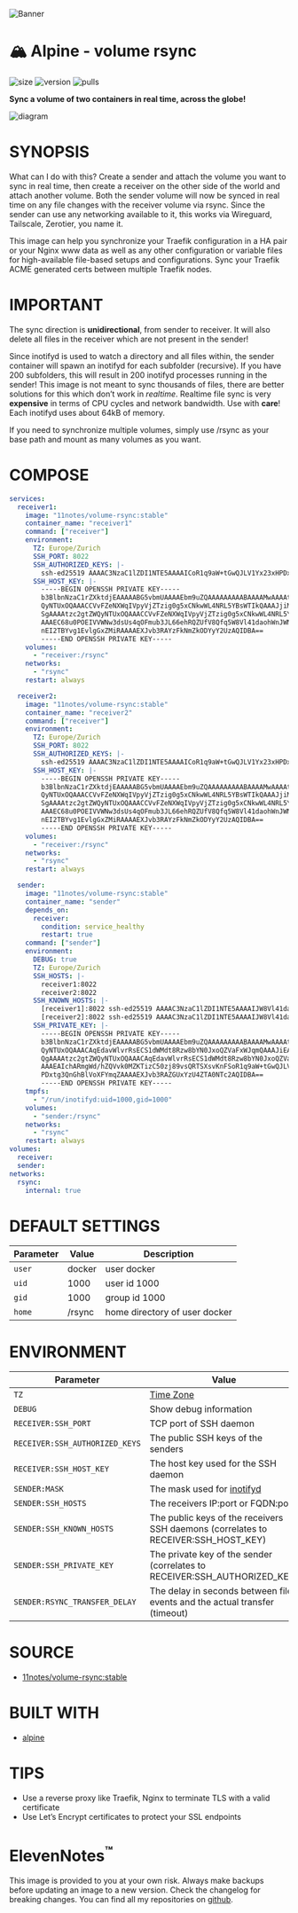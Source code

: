 ![Banner](https://github.com/11notes/defaults/blob/main/static/img/banner.png?raw=true)

# 🏔️ Alpine - volume rsync
![size](https://img.shields.io/docker/image-size/11notes/volume-rsync/stable?color=0eb305) ![version](https://img.shields.io/docker/v/11notes/volume-rsync/stable?color=eb7a09) ![pulls](https://img.shields.io/docker/pulls/11notes/volume-rsync?color=2b75d6)

**Sync a volume of two containers in real time, across the globe!**

![diagram](https://github.com/11notes/docker-volume-rsync/blob/main/diagram.png?raw=true)

# SYNOPSIS
What can I do with this? Create a sender and attach the volume you want to sync in real time, then create a receiver on the other side of the world and attach another volume. Both the sender volume will now be synced in real time on any file changes with the receiver volume via rsync. Since the sender can use any networking available to it, this works via Wireguard, Tailscale, Zerotier, you name it.

This image can help you synchronize your Traefik configuration in a HA pair or your Nginx www data as well as any other configuration or variable files for high-available file-based setups and configurations. Sync your Traefik ACME generated certs between multiple Traefik nodes.

# IMPORTANT
The sync direction is **unidirectional**, from sender to receiver. It will also delete all files in the receiver which are not present in the sender!

Since inotifyd is used to watch a directory and all files within, the sender container will spawn an inotifyd for each subfolder (recursive). If you have 200 subfolders, this will result in 200 inotifyd processes running in the sender! This image is not meant to sync thousands of files, there are better solutions for this which don’t work in *realtime*. Realtime file sync is very **expensive** in terms of CPU cycles and network bandwidth. Use with **care**! Each inotifyd uses about 64kB of memory.

If you need to synchronize multiple volumes, simply use /rsync as your base path and mount as many volumes as you want.

# COMPOSE
```yaml
services:
  receiver1:
    image: "11notes/volume-rsync:stable"
    container_name: "receiver1"
    command: ["receiver"]
    environment:
      TZ: Europe/Zurich
      SSH_PORT: 8022
      SSH_AUTHORIZED_KEYS: |-
        ssh-ed25519 AAAAC3NzaC1lZDI1NTE5AAAAICoR1q9aW+tGwQJLV1Yx23xHPDxtg3QnGhBlVoXFYmqZ sender:8022
      SSH_HOST_KEY: |-
        -----BEGIN OPENSSH PRIVATE KEY-----
        b3BlbnNzaC1rZXktdjEAAAAABG5vbmUAAAAEbm9uZQAAAAAAAAABAAAAMwAAAAtzc2gtZW
        QyNTUxOQAAACCVvFZeNXWqIVpyVjZTzig0g5xCNkwWL4NRL5YBsWTIkQAAAJjiM55K4jOe
        SgAAAAtzc2gtZWQyNTUxOQAAACCVvFZeNXWqIVpyVjZTzig0g5xCNkwWL4NRL5YBsWTIkQ
        AAAEC68u0POEIVVWNw3dsUs4qOFmub3JL66ehRQZUfV8Qfq5W8Vl41daohWnJWNlPOKDSD
        nEI2TBYvg1EvlgGxZMiRAAAAEXJvb3RAYzFkNmZkODYyY2UzAQIDBA==
        -----END OPENSSH PRIVATE KEY-----
    volumes:
      - "receiver:/rsync"
    networks:
      - "rsync"
    restart: always

  receiver2:
    image: "11notes/volume-rsync:stable"
    container_name: "receiver2"
    command: ["receiver"]
    environment:
      TZ: Europe/Zurich
      SSH_PORT: 8022
      SSH_AUTHORIZED_KEYS: |-
        ssh-ed25519 AAAAC3NzaC1lZDI1NTE5AAAAICoR1q9aW+tGwQJLV1Yx23xHPDxtg3QnGhBlVoXFYmqZ sender:8022
      SSH_HOST_KEY: |-
        -----BEGIN OPENSSH PRIVATE KEY-----
        b3BlbnNzaC1rZXktdjEAAAAABG5vbmUAAAAEbm9uZQAAAAAAAAABAAAAMwAAAAtzc2gtZW
        QyNTUxOQAAACCVvFZeNXWqIVpyVjZTzig0g5xCNkwWL4NRL5YBsWTIkQAAAJjiM55K4jOe
        SgAAAAtzc2gtZWQyNTUxOQAAACCVvFZeNXWqIVpyVjZTzig0g5xCNkwWL4NRL5YBsWTIkQ
        AAAEC68u0POEIVVWNw3dsUs4qOFmub3JL66ehRQZUfV8Qfq5W8Vl41daohWnJWNlPOKDSD
        nEI2TBYvg1EvlgGxZMiRAAAAEXJvb3RAYzFkNmZkODYyY2UzAQIDBA==
        -----END OPENSSH PRIVATE KEY-----
    volumes:
      - "receiver:/rsync"
    networks:
      - "rsync"
    restart: always

  sender:
    image: "11notes/volume-rsync:stable"
    container_name: "sender"
    depends_on:
      receiver:
        condition: service_healthy
        restart: true
    command: ["sender"]
    environment:
      DEBUG: true
      TZ: Europe/Zurich
      SSH_HOSTS: |-
        receiver1:8022
        receiver2:8022
      SSH_KNOWN_HOSTS: |-
        [receiver1]:8022 ssh-ed25519 AAAAC3NzaC1lZDI1NTE5AAAAIJW8Vl41daohWnJWNlPOKDSDnEI2TBYvg1EvlgGxZMiR
        [receiver2]:8022 ssh-ed25519 AAAAC3NzaC1lZDI1NTE5AAAAIJW8Vl41daohWnJWNlPOKDSDnEI2TBYvg1EvlgGxZMiR
      SSH_PRIVATE_KEY: |-
        -----BEGIN OPENSSH PRIVATE KEY-----
        b3BlbnNzaC1rZXktdjEAAAAABG5vbmUAAAAEbm9uZQAAAAAAAAABAAAAMwAAAAtzc2gtZW
        QyNTUxOQAAACAqEdavWlvrRsECS1dWMdt8Rzw8bYN0JxoQZVaFxWJqmQAAAJiEAwhChAMI
        QgAAAAtzc2gtZWQyNTUxOQAAACAqEdavWlvrRsECS1dWMdt8Rzw8bYN0JxoQZVaFxWJqmQ
        AAAEAIchARmgWd/hZQVvk0MZKTizC50zj89vsQRTSXsvKnFSoR1q9aW+tGwQJLV1Yx23xH
        PDxtg3QnGhBlVoXFYmqZAAAAEXJvb3RAZGUxYzU4ZTA0NTc2AQIDBA==
        -----END OPENSSH PRIVATE KEY-----
    tmpfs:
      - "/run/inotifyd:uid=1000,gid=1000"
    volumes:
      - "sender:/rsync"
    networks:
      - "rsync"
    restart: always
volumes:
  receiver:
  sender:
networks:
  rsync:
    internal: true
```

# DEFAULT SETTINGS
| Parameter | Value | Description |
| --- | --- | --- |
| `user` | docker | user docker |
| `uid` | 1000 | user id 1000 |
| `gid` | 1000 | group id 1000 |
| `home` | /rsync | home directory of user docker |

# ENVIRONMENT
| Parameter | Value | Default |
| --- | --- | --- |
| `TZ` | [Time Zone](https://en.wikipedia.org/wiki/List_of_tz_database_time_zones) | |
| `DEBUG` | Show debug information | |
| `RECEIVER:SSH_PORT` | TCP port of SSH daemon | 22 |
| `RECEIVER:SSH_AUTHORIZED_KEYS` | The public SSH keys of the senders |  |
| `RECEIVER:SSH_HOST_KEY` | The host key used for the SSH daemon |  |
| `SENDER:MASK` | The mask used for [inotifyd](https://wiki.alpinelinux.org/wiki/Inotifyd) | cdnym |
| `SENDER:SSH_HOSTS` | The receivers IP:port or FQDN:port |  |
| `SENDER:SSH_KNOWN_HOSTS` | The public keys of the receivers SSH daemons (correlates to RECEIVER:SSH_HOST_KEY) |  |
| `SENDER:SSH_PRIVATE_KEY` | The private key of the sender (correlates to RECEIVER:SSH_AUTHORIZED_KEY) |  |
| `SENDER:RSYNC_TRANSFER_DELAY` | The delay in seconds between file events and the actual transfer (timeout) | 10 |

# SOURCE
* [11notes/volume-rsync:stable](https://github.com/11notes/docker-volume-rsync/tree/stable)

# BUILT WITH
* [alpine](https://alpinelinux.org)

# TIPS
* Use a reverse proxy like Traefik, Nginx to terminate TLS with a valid certificate
* Use Let’s Encrypt certificates to protect your SSL endpoints

# ElevenNotes<sup>™️</sup>
This image is provided to you at your own risk. Always make backups before updating an image to a new version. Check the changelog for breaking changes. You can find all my repositories on [github](https://github.com/11notes).
    